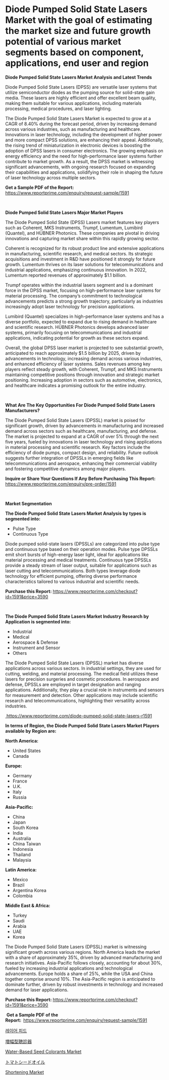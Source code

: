 <p><h1>Diode Pumped Solid State Lasers Market with the goal of estimating the market size and future growth potential of various market segments based on component, applications, end user and region</h1></p><p><strong>Diode Pumped Solid State Lasers Market Analysis and Latest Trends</strong></p>
<p><p>Diode Pumped Solid State Lasers (DPSS) are versatile laser systems that utilize semiconductor diodes as the pumping source for solid-state gain media. These lasers are highly efficient and offer excellent beam quality, making them suitable for various applications, including materials processing, medical procedures, and laser lighting. </p><p>The Diode Pumped Solid State Lasers Market is expected to grow at a CAGR of 8.40% during the forecast period, driven by increasing demand across various industries, such as manufacturing and healthcare. Innovations in laser technology, including the development of higher power and more compact DPSS solutions, are enhancing their appeal. Additionally, the rising trend of miniaturization in electronic devices is boosting the adoption of DPSS lasers in consumer electronics. The growing emphasis on energy efficiency and the need for high-performance laser systems further contribute to market growth. As a result, the DPSS market is witnessing significant advancements, with ongoing research focused on expanding their capabilities and applications, solidifying their role in shaping the future of laser technology across multiple sectors.</p></p>
<p><strong>Get a Sample PDF of the Report:&nbsp;</strong> <a href="https://www.reportprime.com/enquiry/request-sample/1591">https://www.reportprime.com/enquiry/request-sample/1591</a></p>
<p>&nbsp;</p>
<p><strong>Diode Pumped Solid State Lasers Major Market Players</strong></p>
<p><p>The Diode Pumped Solid State (DPSS) Lasers market features key players such as Coherent, MKS Instruments, Trumpf, Lumentum, Lumibird (Quantel), and HÜBNER Photonics. These companies are pivotal in driving innovations and capturing market share within this rapidly growing sector.</p><p>Coherent is recognized for its robust product line and extensive applications in manufacturing, scientific research, and medical sectors. Its strategic acquisitions and investment in R&D have positioned it strongly for future growth. Lumentum thrives on its laser solutions for telecommunications and industrial applications, emphasizing continuous innovation. In 2022, Lumentum reported revenues of approximately $1.1 billion.</p><p>Trumpf operates within the industrial lasers segment and is a dominant force in the DPSS market, focusing on high-performance laser systems for material processing. The company’s commitment to technological advancements predicts a strong growth trajectory, particularly as industries increasingly adopt laser technology for precision applications.</p><p>Lumibird (Quantel) specializes in high-performance laser systems and has a diverse portfolio, expected to expand due to rising demand in healthcare and scientific research. HÜBNER Photonics develops advanced laser systems, primarily focusing on telecommunications and industrial applications, indicating potential for growth as these sectors expand.</p><p>Overall, the global DPSS laser market is projected to see substantial growth, anticipated to reach approximately $1.5 billion by 2025, driven by advancements in technology, increasing demand across various industries, and enhanced efficiency of laser systems. Sales revenues among key players reflect steady growth, with Coherent, Trumpf, and MKS Instruments maintaining competitive positions through innovation and strategic market positioning. Increasing adoption in sectors such as automotive, electronics, and healthcare indicates a promising outlook for the entire industry.</p></p>
<p>&nbsp;</p>
<p><strong>What Are The Key Opportunities For Diode Pumped Solid State Lasers Manufacturers?</strong></p>
<p><p>The Diode Pumped Solid State Lasers (DPSSL) market is poised for significant growth, driven by advancements in manufacturing and increased demand across sectors such as healthcare, manufacturing, and defense. The market is projected to expand at a CAGR of over 5% through the next five years, fueled by innovations in laser technology and rising applications in material processing and scientific research. Key factors include the efficiency of diode pumps, compact design, and reliability. Future outlook suggests further integration of DPSSLs in emerging fields like telecommunications and aerospace, enhancing their commercial viability and fostering competitive dynamics among major players.</p></p>
<p><strong>Inquire or Share Your Questions If Any Before Purchasing This Report:</strong> <a href="https://www.reportprime.com/enquiry/pre-order/1591">https://www.reportprime.com/enquiry/pre-order/1591</a></p>
<p>&nbsp;</p>
<p><strong>Market Segmentation</strong></p>
<p><strong>The Diode Pumped Solid State Lasers Market Analysis by types is segmented into:</strong></p>
<p><ul><li>Pulse Type</li><li>Continuous Type</li></ul></p>
<p><p>Diode pumped solid-state lasers (DPSSLs) are categorized into pulse type and continuous type based on their operation modes. Pulse type DPSSLs emit short bursts of high-energy laser light, ideal for applications like material processing and medical treatments. Continuous type DPSSLs provide a steady stream of laser output, suitable for applications such as laser cutting and telecommunications. Both types leverage diode technology for efficient pumping, offering diverse performance characteristics tailored to various industrial and scientific needs.</p></p>
<p><strong>Purchase this Report:&nbsp;</strong><a href="https://www.reportprime.com/checkout?id=1591&price=3590">https://www.reportprime.com/checkout?id=1591&price=3590</a></p>
<p>&nbsp;</p>
<p><strong>The Diode Pumped Solid State Lasers Market Industry Research by Application is segmented into:</strong></p>
<p><ul><li>Industrial</li><li>Medical</li><li>Aerospace & Defense</li><li>Instrument and Sensor</li><li>Others</li></ul></p>
<p><p>The Diode Pumped Solid State Lasers (DPSSL) market has diverse applications across various sectors. In industrial settings, they are used for cutting, welding, and material processing. The medical field utilizes these lasers for precision surgeries and cosmetic procedures. In aerospace and defense, DPSSLs are employed in target designation and ranging applications. Additionally, they play a crucial role in instruments and sensors for measurement and detection. Other applications may include scientific research and telecommunications, highlighting their versatility across industries.</p></p>
<p><a href="https://www.reportprime.com/diode-pumped-solid-state-lasers-r1591">&nbsp;https://www.reportprime.com/diode-pumped-solid-state-lasers-r1591</a></p>
<p><strong>In terms of Region, the Diode Pumped Solid State Lasers Market Players available by Region are:</strong></p>
<p>
    <p> <strong> North America: </strong>
        <ul>
            <li>United States</li>
            <li>Canada</li>
        </ul>
        </p> 
    <p> <strong> Europe: </strong>
        <ul>
            <li>Germany</li>
            <li>France</li>
            <li>U.K.</li>
            <li>Italy</li>
            <li>Russia</li>
        </ul>
        </p> 
    <p> <strong> Asia-Pacific: </strong>
        <ul>
            <li>China</li>
            <li>Japan</li>
            <li>South Korea</li>
            <li>India</li>
            <li>Australia</li>
            <li>China Taiwan</li>
            <li>Indonesia</li>
            <li>Thailand</li>
            <li>Malaysia</li>
        </ul>
        </p> 
    <p> <strong> Latin America: </strong>
        <ul>
            <li>Mexico</li>
            <li>Brazil</li>
            <li>Argentina Korea</li>
            <li>Colombia</li>
        </ul>
        </p> 
    <p> <strong> Middle East & Africa: </strong>
        <ul>
            <li>Turkey</li>
            <li>Saudi</li>
            <li>Arabia</li>
            <li>UAE</li>
            <li>Korea</li>
        </ul>
    </p>
    </p>
<p><p>The Diode Pumped Solid State Lasers (DPSSL) market is witnessing significant growth across various regions. North America leads the market with a share of approximately 35%, driven by advanced manufacturing and research initiatives. Asia-Pacific follows closely, accounting for about 30%, fueled by increasing industrial applications and technological advancements. Europe holds a share of 25%, while the USA and China together comprise around 10%. The Asia-Pacific region is anticipated to dominate further, driven by robust investments in technology and increased demand for laser applications.</p></p>
<p><strong>Purchase this Report: </strong><a href="https://www.reportprime.com/checkout?id=1591&price=3590">https://www.reportprime.com/checkout?id=1591&price=3590</a></p>
<p>&nbsp;<strong>Get a Sample PDF of the Report:&nbsp;&nbsp;</strong><a href="https://www.reportprime.com/enquiry/request-sample/1591">https://www.reportprime.com/enquiry/request-sample/1591</a></p>
<p><strong></strong></p>
<p><p><a href="https://medium.com/@joespinka88967/%EB%A0%88%EC%9D%B4%EC%96%B4-%ED%94%BC%EB%93%9C-%EC%8B%9C%EC%9E%A5-%EC%A1%B0%EC%82%AC-%EB%B3%B4%EA%B3%A0%EC%84%9C-2024%EB%85%84%EB%B6%80%ED%84%B0-2031%EB%85%84%EA%B9%8C%EC%A7%80-%EC%97%B0%ED%8F%89%EA%B7%A0-%EC%84%B1%EC%9E%A5%EB%A5%A0-cagr-13-6-%EB%A1%9C-%EC%8B%9C%EC%9E%A5-%EC%98%88%EC%B8%A1-%EB%B0%8F-%EC%84%B1%EC%9E%A5-%EC%A0%84%EB%A7%9D-6902792acad9">레이어 피드</a></p><p><a href="https://medium.com/@drfg4t/%E5%A2%97%E5%B9%85%E5%BC%8F%E8%81%B4%E8%A8%BA%E5%99%A8%E5%B8%82%E5%A0%B4%E3%81%AE%E8%A9%B3%E7%B4%B0%E8%AA%BF%E6%9F%BB-%E3%81%9D%E3%81%AE%E3%83%88%E3%83%AC%E3%83%B3%E3%83%89-%E5%B8%82%E5%A0%B4%E3%82%BB%E3%82%B0%E3%83%A1%E3%83%B3%E3%83%86%E3%83%BC%E3%82%B7%E3%83%A7%E3%83%B3-%E7%AB%B6%E4%BA%89%E5%88%86%E6%9E%90-6a5a702c8632">増幅型聴診器</a></p><p><a href="https://issuu.com/reportprime-2/docs/water-based-seed-colorants-market-s_6519c87989fc08">Water-Based Seed Colorants Market</a></p><p><a href="https://medium.com/@lavonnedefsmc/%E3%83%88%E3%83%9E%E3%83%88%E7%A8%AE%E5%AD%90%E6%B2%B9%E5%B8%82%E5%A0%B4%E3%81%AE%E5%B1%95%E6%9C%9B%E3%81%A8%E5%B8%82%E5%A0%B4%E3%82%B7%E3%82%A7%E3%82%A2%E5%88%86%E6%9E%90-%E6%88%90%E9%95%B7%E3%83%88%E3%83%AC%E3%83%B3%E3%83%89%E3%81%A8%E5%B8%82%E5%A0%B4%E4%BA%88%E6%B8%AC-2024-2031-34458cd71080">トマトシードオイル</a></p><p><a href="https://www.linkedin.com/pulse/market-insights-global-shortening-forecast-innovation-trends-2024-vu7gf?trackingId=oUdfbC2jSAO4BzzSNNanmg%3D%3D">Shortening Market</a></p></p>